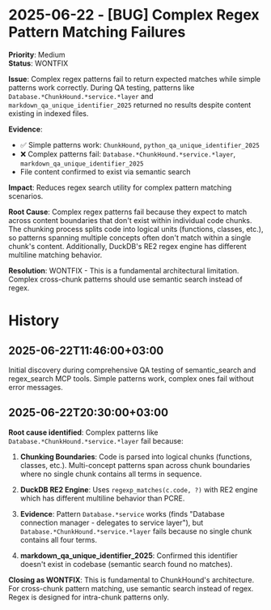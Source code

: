 # 2025-06-22 - [BUG] Complex Regex Pattern Matching Failures

**Priority**: Medium  
**Status**: WONTFIX

**Issue**: Complex regex patterns fail to return expected matches while simple patterns work correctly. During QA testing, patterns like `Database.*ChunkHound.*service.*layer` and `markdown_qa_unique_identifier_2025` returned no results despite content existing in indexed files.

**Evidence**:
- ✅ Simple patterns work: `ChunkHound`, `python_qa_unique_identifier_2025` 
- ❌ Complex patterns fail: `Database.*ChunkHound.*service.*layer`, `markdown_qa_unique_identifier_2025`
- File content confirmed to exist via semantic search

**Impact**: Reduces regex search utility for complex pattern matching scenarios.

**Root Cause**: Complex regex patterns fail because they expect to match across content boundaries that don't exist within individual code chunks. The chunking process splits code into logical units (functions, classes, etc.), so patterns spanning multiple concepts often don't match within a single chunk's content. Additionally, DuckDB's RE2 regex engine has different multiline matching behavior.

**Resolution**: WONTFIX - This is a fundamental architectural limitation. Complex cross-chunk patterns should use semantic search instead of regex.

# History

## 2025-06-22T11:46:00+03:00
Initial discovery during comprehensive QA testing of semantic_search and regex_search MCP tools. Simple patterns work, complex ones fail without error messages.

## 2025-06-22T20:30:00+03:00
**Root cause identified**: Complex patterns like `Database.*ChunkHound.*service.*layer` fail because:

1. **Chunking Boundaries**: Code is parsed into logical chunks (functions, classes, etc.). Multi-concept patterns span across chunk boundaries where no single chunk contains all terms in sequence.

2. **DuckDB RE2 Engine**: Uses `regexp_matches(c.code, ?)` with RE2 engine which has different multiline behavior than PCRE.

3. **Evidence**: Pattern `Database.*service` works (finds "Database connection manager - delegates to service layer"), but `Database.*ChunkHound.*service.*layer` fails because no single chunk contains all four terms.

4. **markdown_qa_unique_identifier_2025**: Confirmed this identifier doesn't exist in codebase (semantic search found no matches).

**Closing as WONTFIX**: This is fundamental to ChunkHound's architecture. For cross-chunk pattern matching, use semantic search instead of regex. Regex is designed for intra-chunk patterns only.